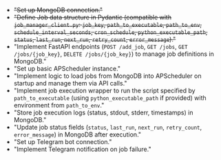 - ~~"Set up MongoDB connection."~~
- ~~"Define Job data structure in Pydantic (compatible with `job_manager_client.py`: `job_key`, `path_to_executable`, `path_to_env`, `schedule_interval_seconds`, `cron_schedule`, `python_executable_path`, `status`, `last_run`, `next_run`, `retry_count`, `error_message`)."~~
- "Implement FastAPI endpoints (`POST /add_job`, `GET /jobs`, `GET /jobs/{job_key}`, `DELETE /jobs/{job_key}`) to manage job definitions in MongoDB."
- "Set up basic APScheduler instance."
- "Implement logic to load jobs from MongoDB into APScheduler on startup and manage them via API calls."
- "Implement job execution wrapper to run the script specified by `path_to_executable` (using `python_executable_path` if provided) with environment from `path_to_env`."
- "Store job execution logs (status, stdout, stderr, timestamps) in MongoDB."
- "Update job status fields (`status`, `last_run`, `next_run`, `retry_count`, `error_message`) in MongoDB after execution."
- "Set up Telegram bot connection."
- "Implement Telegram notification on job failure." 